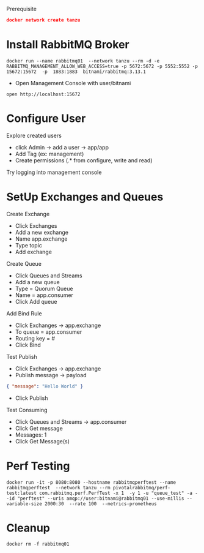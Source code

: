 Prerequisite

```json
docker network create tanzu
```

# Install RabbitMQ Broker

```shell
docker run --name rabbitmq01  --network tanzu --rm -d -e RABBITMQ_MANAGEMENT_ALLOW_WEB_ACCESS=true -p 5672:5672 -p 5552:5552 -p 15672:15672  -p  1883:1883  bitnami/rabbitmq:3.13.1 
```

- Open Management Console with user/bitnami

```shell
open http://localhost:15672
```


# Configure User

Explore created users

- click Admin -> add a user -> app/app 
- Add Tag (ex: management)
- Create permissions (.* from configure, write and read)

Try logging into management console


# SetUp Exchanges and Queues

Create Exchange

- Click Exchanges
- Add a new exchange 
- Name  app.exchange
- Type topic 
- Add exchange


Create Queue

- Click Queues and Streams
- Add a new queue
- Type = Quorum Queue
- Name = app.consumer
- Click Add queue


Add Bind Rule

- Click Exchanges ->  app.exchange
- To queue = app.consumer
- Routing key = #
- Click Bind


Test Publish

- Click Exchanges ->  app.exchange
- Publish message -> payload

```json
{ "message": "Hello World" }
```
- Click Publish


Test Consuming

- Click Queues and Streams -> app.consumer
- Click Get message
- Messages: 1
- Click Get Message(s)


# Perf Testing

```shell
docker run -it -p 8080:8080 --hostname rabbitmqperftest --name rabbitmqperftest  --network tanzu --rm pivotalrabbitmq/perf-test:latest com.rabbitmq.perf.PerfTest -x 1  -y 1 -u "queue_test" -a --id "perftest" --uris amqp://user:bitnami@rabbitmq01 --use-millis --variable-size 2000:30  --rate 100  --metrics-prometheus
```


# Cleanup

```shell
docker rm -f rabbitmq01
```
